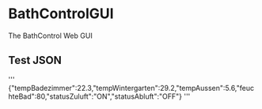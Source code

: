 # BathControlGUI
The BathControl Web GUI


## Test JSON 
'''
{"tempBadezimmer":22.3,"tempWintergarten":29.2,"tempAussen":5.6,"feuchteBad":80,"statusZuluft":"ON","statusAbluft":"OFF"}
'''

